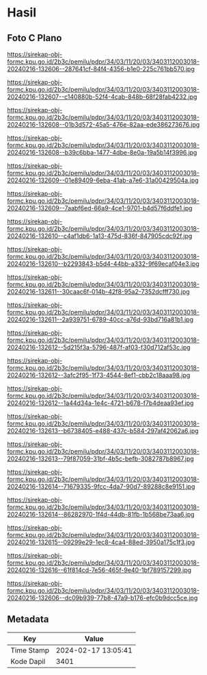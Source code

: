 # Hasil

## Foto C Plano

https://sirekap-obj-formc.kpu.go.id/2b3c/pemilu/pdpr/34/03/11/20/03/3403112003018-20240216-132606--287641cf-84f4-4356-b1e0-225c761bb570.jpg

https://sirekap-obj-formc.kpu.go.id/2b3c/pemilu/pdpr/34/03/11/20/03/3403112003018-20240216-132607--c140880b-52f4-4cab-848b-68f28fab4232.jpg

https://sirekap-obj-formc.kpu.go.id/2b3c/pemilu/pdpr/34/03/11/20/03/3403112003018-20240216-132608--01b3d572-45a5-476e-82aa-ede386273676.jpg

https://sirekap-obj-formc.kpu.go.id/2b3c/pemilu/pdpr/34/03/11/20/03/3403112003018-20240216-132608--b39c6bba-1477-4dbe-8e0a-19a5b14f3996.jpg

https://sirekap-obj-formc.kpu.go.id/2b3c/pemilu/pdpr/34/03/11/20/03/3403112003018-20240216-132609--01e89409-6eba-41ab-a7e6-31a00429504a.jpg

https://sirekap-obj-formc.kpu.go.id/2b3c/pemilu/pdpr/34/03/11/20/03/3403112003018-20240216-132609--7aabf6ed-66a9-4ce1-9701-b4d57f6ddfe1.jpg

https://sirekap-obj-formc.kpu.go.id/2b3c/pemilu/pdpr/34/03/11/20/03/3403112003018-20240216-132610--c4af1db6-1a13-475d-836f-847905cdc92f.jpg

https://sirekap-obj-formc.kpu.go.id/2b3c/pemilu/pdpr/34/03/11/20/03/3403112003018-20240216-132610--b2293843-b5d4-44bb-a332-9f69ecaf04e3.jpg

https://sirekap-obj-formc.kpu.go.id/2b3c/pemilu/pdpr/34/03/11/20/03/3403112003018-20240216-132611--30caac6f-014b-42f8-95a2-7352dcfff730.jpg

https://sirekap-obj-formc.kpu.go.id/2b3c/pemilu/pdpr/34/03/11/20/03/3403112003018-20240216-132611--2a939751-6789-40cc-a76d-93bd716a81b1.jpg

https://sirekap-obj-formc.kpu.go.id/2b3c/pemilu/pdpr/34/03/11/20/03/3403112003018-20240216-132612--5d215f3a-5796-487f-af03-f30d712af53c.jpg

https://sirekap-obj-formc.kpu.go.id/2b3c/pemilu/pdpr/34/03/11/20/03/3403112003018-20240216-132612--3afc2f95-1f73-4544-8ef1-cbb2c18aaa98.jpg

https://sirekap-obj-formc.kpu.go.id/2b3c/pemilu/pdpr/34/03/11/20/03/3403112003018-20240216-132612--1a44d34a-1e4c-4721-b678-f7b4deaa93ef.jpg

https://sirekap-obj-formc.kpu.go.id/2b3c/pemilu/pdpr/34/03/11/20/03/3403112003018-20240216-132613--b6738405-e488-437c-b584-297af42062a6.jpg

https://sirekap-obj-formc.kpu.go.id/2b3c/pemilu/pdpr/34/03/11/20/03/3403112003018-20240216-132613--79f87059-31bf-4b5c-befb-3082787b8967.jpg

https://sirekap-obj-formc.kpu.go.id/2b3c/pemilu/pdpr/34/03/11/20/03/3403112003018-20240216-132614--71679335-9fcc-4da7-90d7-89288c8e9151.jpg

https://sirekap-obj-formc.kpu.go.id/2b3c/pemilu/pdpr/34/03/11/20/03/3403112003018-20240216-132614--86282970-1f4d-44db-81fb-1b568be73aa6.jpg

https://sirekap-obj-formc.kpu.go.id/2b3c/pemilu/pdpr/34/03/11/20/03/3403112003018-20240216-132615--09299e29-1ec8-4ca4-88ed-3950a175c1f3.jpg

https://sirekap-obj-formc.kpu.go.id/2b3c/pemilu/pdpr/34/03/11/20/03/3403112003018-20240216-132616--61f814cd-7e56-465f-9e40-1bf789157299.jpg

https://sirekap-obj-formc.kpu.go.id/2b3c/pemilu/pdpr/34/03/11/20/03/3403112003018-20240216-132606--dc09b939-77b8-47a9-b176-efc0b9dcc5ce.jpg


## Metadata

| Key        | Value               |
| ---------- | ------------------- |
| Time Stamp | 2024-02-17 13:05:41 |
| Kode Dapil | 3401                |



